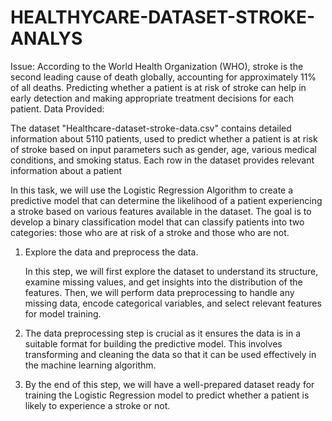 # HEALTHYCARE-DATASET-STROKE-ANALYS
Issue:  According to the World Health Organization (WHO), stroke is the second leading cause of death globally, accounting for approximately 11% of all deaths. Predicting whether a patient is at risk of stroke can help in early detection and making appropriate treatment decisions for each patient.
Data Provided:

The dataset "Healthcare-dataset-stroke-data.csv" contains detailed information about 5110 patients, used to predict whether a patient is at risk of stroke based on input parameters such as gender, age, various medical conditions, and smoking status. Each row in the dataset provides relevant information about a patient

In this task, we will use the Logistic Regression Algorithm to create a predictive model that can determine the likelihood of a patient experiencing a stroke based on various features available in the dataset. The goal is to develop a binary classification model that can classify patients into two categories: those who are at risk of a stroke and those who are not.


1. Explore the data and preprocess the data.

   In this step, we will first explore the dataset to understand its structure, examine missing values, and get insights into the distribution of the features. Then, we will perform data preprocessing to handle any missing 
   data, encode categorical variables, and select relevant features for model training.

2. The data preprocessing step is crucial as it ensures the data is in a suitable format for building the predictive model. This involves transforming and cleaning the data so that it can be used effectively in the machine 
learning algorithm.

3. By the end of this step, we will have a well-prepared dataset ready for training the Logistic Regression model to predict whether a patient is likely to experience a stroke or not.
